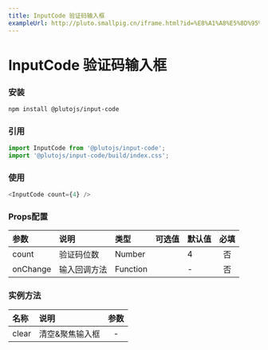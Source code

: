 ```yaml
---
title: InputCode 验证码输入框
exampleUrl: http://pluto.smallpig.cn/iframe.html?id=%E8%A1%A8%E5%8D%95%E7%BB%84%E4%BB%B6-inputcode-%E9%AA%8C%E8%AF%81%E7%A0%81%E8%BE%93%E5%85%A5%E6%A1%86--story-1
---
```


# InputCode 验证码输入框

### 安装
``` bash
npm install @plutojs/input-code
```

### 引用
``` js
import InputCode from '@plutojs/input-code';
import '@plutojs/input-code/build/index.css';
```

### 使用
``` js
<InputCode count={4} />
```

### Props配置
| 参数 | 说明 | 类型 | 可选值 | 默认值 | 必填 |
| :-- | :-- | :-- | :-- | :-- | :--: |
| count | 验证码位数 | Number || 4 | 否 |
| onChange | 输入回调方法 | Function || - | 否 |

### 实例方法
| 名称 | 说明 | 参数 |
| :-- | :-- | :--: |
| clear | 清空&聚焦输入框 | - |